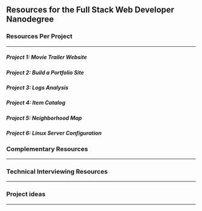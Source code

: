 ## Resources for the Full Stack Web Developer Nanodegree

### Resources Per Project

----

##### Project 1: Movie Trailer Website

##### Project 2: Build a Portfolio Site

##### Project 3: Logs Analysis

##### Project 4: Item Catalog

##### Project 5: Neighborhood Map

##### Project 6: Linux Server Configuration      




### Complementary Resources

----

### Technical Interviewing Resources

----

### Project ideas

----